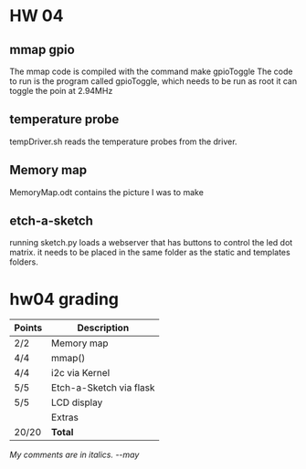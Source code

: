 # HW 04
## mmap gpio
The mmap code is compiled with the command make gpioToggle
The code to run is the program called gpioToggle, which needs to be run as root
it can toggle the poin at 2.94MHz

## temperature probe
tempDriver.sh reads the temperature probes from the driver.

## Memory map
MemoryMap.odt contains the picture I was to make

## etch-a-sketch
running sketch.py loads a webserver that has buttons to control the led dot matrix. it needs to be placed in the same folder as the  static and templates folders. 

# hw04 grading

| Points      | Description |
| ----------- | ----------- |
|  2/2 | Memory map 
|  4/4 | mmap()
|  4/4 | i2c via Kernel
|  5/5 | Etch-a-Sketch via flask
|  5/5 | LCD display
|      | Extras
| 20/20 | **Total**

*My comments are in italics. --may*

